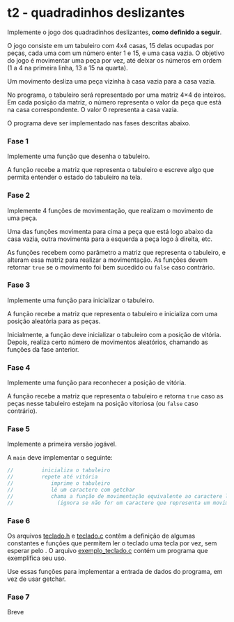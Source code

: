 # t2 - quadradinhos deslizantes

Implemente o jogo dos quadradinhos deslizantes, **como definido a seguir**.

O jogo consiste em um tabuleiro com 4x4 casas, 15 delas ocupadas por peças, cada uma com um número enter 1 e 15, e uma casa vazia. O objetivo do jogo é movimentar uma peça por vez, até deixar os números em ordem (1 a 4 na primeira linha, 13 a 15 na quarta).

Um movimento desliza uma peça vizinha à casa vazia para a casa vazia.

No programa, o tabuleiro será representado por uma matriz 4×4 de inteiros.
Em cada posição da matriz, o número representa o valor da peça que está na casa correspondente. O valor 0 representa a casa vazia.

O programa deve ser implementado nas fases descritas abaixo.

### Fase 1

Implemente uma função que desenha o tabuleiro.

A função recebe a matriz que representa o tabuleiro e escreve algo que permita entender o estado do tabuleiro na tela.

### Fase 2

Implemente 4 funções de movimentação, que realizam o movimento de uma peça.

Uma das funções movimenta para cima a peça que está logo abaixo da casa vazia, outra movimenta para a esquerda a peça logo à direita, etc.

As funções recebem como parâmetro a matriz que representa o tabuleiro, e alteram essa matriz para realizar a movimentação.
As funções devem retornar `true` se o movimento foi bem sucedido ou `false` caso contrário.

### Fase 3

Implemente uma função para inicializar o tabuleiro.

A função recebe a matriz que representa o tabuleiro e inicializa com uma posição aleatória para as peças.

Inicialmente, a função deve inicializar o tabuleiro com a posição de vitória.
Depois, realiza certo número de movimentos aleatórios, chamando as funções da fase anterior.

### Fase 4

Implemente uma função para reconhecer a posição de vitória.

A função recebe a matriz que representa o tabuleiro e retorna `true` caso as peças nesse tabuleiro estejam na posição vitoriosa (ou `false` caso contrário).

### Fase 5

Implemente a primeira versão jogável.

A `main` deve implementar o seguinte:
```c
//         inicializa o tabuleiro
//         repete até vitória
//            imprime o tabuleiro
//            lê um caractere com getchar
//            chama a função de movimentação equivalente ao caractere lido
//              (ignora se não for um caractere que representa um movimento)
```

### Fase 6

Os arquivos [teclado.h](Complementos/teclado.h) e [teclado.c](Complementos/teclado.c) contêm a definição de algumas constantes e funções que permitem ler o teclado uma tecla por vez, sem esperar pelo <enter>. O arquivo [exemplo_teclado.c](Complementos/exemplo_teclado.c) contém um programa que exemplifica seu uso.

Use essas funções para implementar a entrada de dados do programa, em vez de usar getchar.

### Fase 7

Breve
